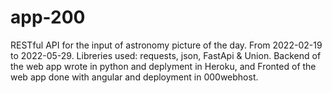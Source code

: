 # app-200
RESTful API for the input of astronomy picture of the day. From 2022-02-19 to 2022-05-29. Libreries used: requests, json, FastApi & Union. 
Backend of the web app wrote in python and deplyment in Heroku, and Fronted of the web app done with angular and deployment in 000webhost.
